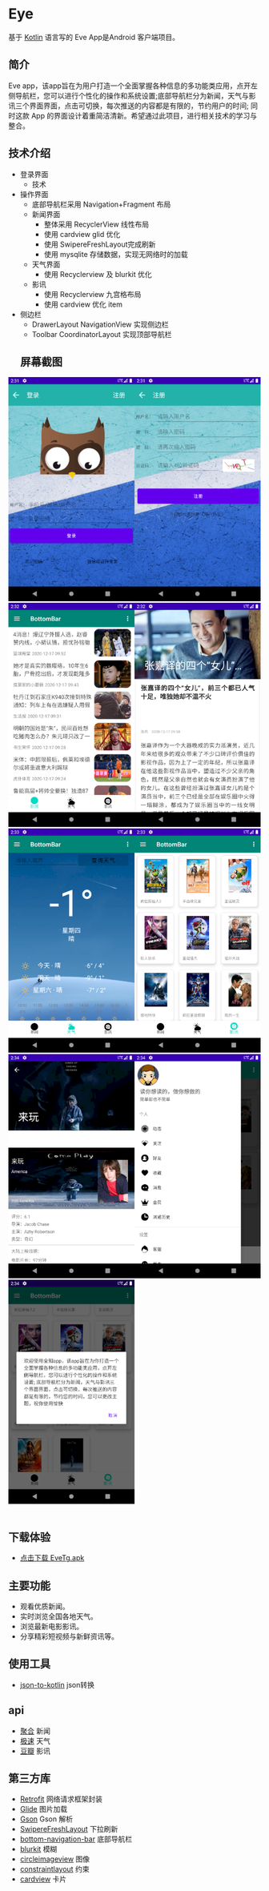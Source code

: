 # Eye
基于 [Kotlin](https://kotlinlang.org) 语言写的 Eve App是Android 客户端项目。

## 简介
Eve app，该app旨在为用户打造一个全面掌握各种信息的多功能类应用，点开左侧导航栏，您可以进行个性化的操作和系统设置;底部导航栏分为新闻，天气与影讯三个界面界面，点击可切换，每次推送的内容都是有限的，节约用户的时间; 同时这款 App 的界面设计着重简洁清新。希望通过此项目，进行相关技术的学习与整合。

## 技术介绍
- 登录界面
  - 技术
- 操作界面
  - 底部导航栏采用 Navigation+Fragment 布局
  - 新闻界面
    - 整体采用 RecyclerView 线性布局
    - 使用 cardview glid 优化
    - 使用 SwipereFreshLayout完成刷新
    - 使用 mysqlite 存储数据，实现无网络时的加载
  - 天气界面
    - 使用 Recyclerview 及 blurkit 优化
  - 影讯
    - 使用 Recyclerview 九宫格布局
    - 使用 cardview 优化 item
- 侧边栏
  - DrawerLayout NavigationView 实现侧边栏
  - Toolbar  CoordinatorLayout 实现顶部导航栏 
  ## 屏幕截图
<img src="我是图片/1.png" width="50%"/><img src="我是图片/2.png" width="50%"/>
<img src="我是图片/3.png" width="50%"/><img src="我是图片/4.png" width="50%"/>
<img src="我是图片/5.png" width="50%"/><img src="我是图片/6.png" width="50%"/>
<img src="我是图片/7.png" width="50%"/><img src="我是图片/8.png" width="50%"/>
<img src="我是图片/9.png" width="50%"/>
<br></br>



## 下载体验

- [点击下载 EveTg.apk](https://raw.githubusercontent.com/zhsss/EverythingApp/master/Eve.apk)

## 主要功能
- 观看优质新闻。
- 实时浏览全国各地天气。
- 浏览最新电影影讯。
- 分享精彩短视频与新鲜资讯等。

## 使用工具
- [json-to-kotlin](https://www.demojameson.com/2017/05/29/convert-json-to-kotlin-data-class/) json转换

## api
- [聚合](https://www.juhe.cn/) 新闻
- [极速](https://www.jisuapi.com/) 天气
- [豆瓣](https://www.jianshu.com/p/a7e51129b042) 影讯

## 第三方库
- [Retrofit](https://github.com/square/retrofit) 网络请求框架封装
- [Glide](https://github.com/bumptech/glide) 图片加载
- [Gson](https://github.com/google/gson) Gson 解析
- [SwipereFreshLayout](https://github.com/hanks-zyh/SwipeRefreshLayout) 下拉刷新
- [bottom-navigation-bar](https://github.com/RoyWallace/BottomNavigationBar) 底部导航栏
- [blurkit](https://github.com/CameraKit/blurkit-android) 模糊
- [circleimageview](https://github.com/hdodenhof/CircleImageView) 图像
- [constraintlayout](https://github.com/android/views-widgets-samples/tree/master/ConstraintLayoutExamples) 约束
- [cardview](https://github.com/chiemy/CardView) 卡片
